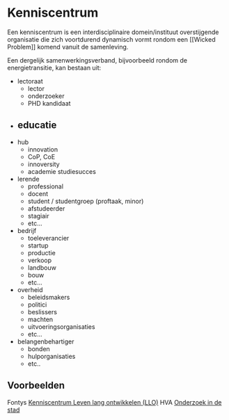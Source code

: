 # Kenniscentrum

Een kenniscentrum is een interdisciplinaire domein/instituut overstijgende organisatie die zich voortdurend dynamisch vormt rondom een [[Wicked Problem]] komend vanuit de samenleving. 

Een dergelijk samenwerkingsverband, bijvoorbeeld rondom de energietransitie, kan bestaan uit:

- lectoraat
	- lector
	- onderzoeker
	- PHD kandidaat
- educatie
	- 
- hub
	- innovation
	- CoP, CoE
	- innoversity
	- academie studiesucces
- lerende
	- professional
	- docent
	- student / studentgroep (proftaak, minor)
	- afstudeerder
	- stagiair
	- etc...
- bedrijf
	- toeleverancier
	- startup
	- productie
	- verkoop
	- landbouw
	- bouw
	- etc...
- overheid
	- beleidsmakers
	- politici
	- beslissers
	- machten
	- uitvoeringsorganisaties
	- etc...
- belangenbehartiger
	- bonden
	- hulporganisaties
	- etc..

## Voorbeelden

Fontys [Kenniscentrum Leven lang ontwikkelen (LLO)](https://fontys.nl/Onderzoek/Toekomst-van-leren-1/Leven-lang-ontwikkelen.htm)
HVA [Onderzoek in de stad](https://www.hva.nl/onderzoek/impact-en-output/onderzoek-in-de-stad/onderzoek-in-de-stad.html)